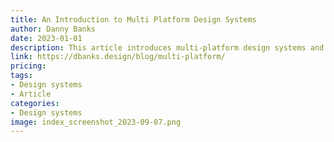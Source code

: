 ```yaml
---
title: An Introduction to Multi Platform Design Systems
author: Danny Banks
date: 2023-01-01
description: This article introduces multi-platform design systems and discusses their benefits, challenges, and strategies for creating them.
link: https://dbanks.design/blog/multi-platform/
pricing: 
tags: 
- Design systems
- Article
categories: 
- Design systems 
image: index_screenshot_2023-09-07.png
---
```

